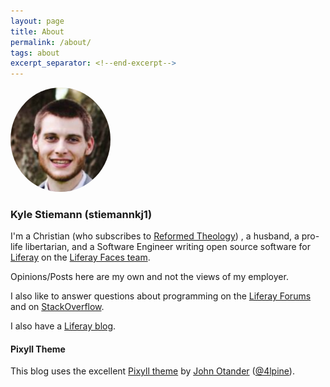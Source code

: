 ```yaml
---
layout: page
title: About
permalink: /about/
tags: about
excerpt_separator: <!--end-excerpt-->
---
```


<img alt="Kyle" src="/images/kyle.png" style="width: 160px; height: auto;
border-radius: 50%;" />

### Kyle Stiemann (stiemannkj1)

<!--end-excerpt-->

I'm a Christian (who subscribes to <a
href="http://www.ligonier.org/learn/series/what_is_reformed_theology/"
target="_blank">Reformed Theology</a>) , a husband, a pro-life libertarian, and
a Software Engineer writing open source software for <a
href="https://www.liferay.com/" target="_blank">Liferay</a> on the <a
href="https://www.liferay.com/web/neil.griffin/blog/-/blogs/liferay-faces-project-news-july-2014"
target="_blank">Liferay Faces team</a>.

Opinions/Posts here are my own and not the views of my employer.

I also like to answer questions about programming on the <a
href="https://www.liferay.com/web/guest/community/forums/-/message_boards/recent-posts?_19_groupThreadsUserId=20690719"
target="_blank">Liferay Forums</a> and on <a
href="http://stackoverflow.com/users/2880970/stiemannkj1?tab=answers"
target="_blank">StackOverflow</a>.

I also have a <a href="https://www.liferay.com/web/kyle.stiemann/blog"
target="_blank">Liferay blog</a>.

#### Pixyll Theme

This blog uses the excellent <a href="https://github.com/johnotander/pixyll"
target="_blank">Pixyll theme</a> by <a href="http://johnotander.com"
target="_blank">John Otander</a> (<a href="https://twitter.com/4lpine"
target="_blank">@4lpine</a>).

